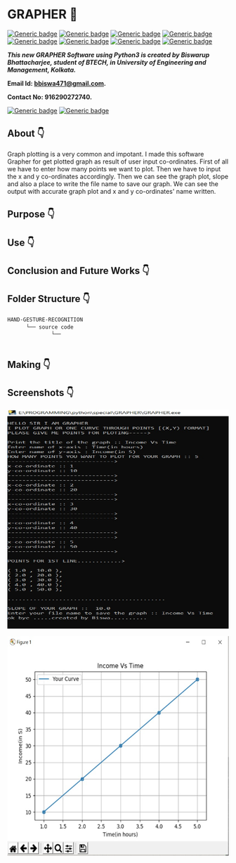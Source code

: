 # GRAPHER :star_struck: 

[![Generic badge](https://img.shields.io/badge/hand%20-gesture-red)](https://shields.io/) [![Generic badge](https://img.shields.io/badge/advance-Python3-yellowgreen)](https://shields.io/) [![Generic badge](https://img.shields.io/badge/module-numpy-ff69b4)](https://shields.io/) [![Generic badge](https://img.shields.io/badge/module%20-cv2-success)](https://shields.io/) [![Generic badge](https://img.shields.io/badge/computer-vision-blueviolet)](https://shields.io/) [![Generic badge](https://img.shields.io/badge/module-math-critical)](https://shields.io/) [![Generic badge](https://img.shields.io/badge/python-3.6-green)](https://shields.io/) [![Generic badge](https://img.shields.io/badge/pycharm-2019.3.5-blue)](https://shields.io/)
<br>

***This new GRAPHER Software using Python3 is created by Biswarup Bhattacharjee, student of BTECH, in University of Engineering and Management, Kolkata.***

**Email Id: bbiswa471@gmail.com.** 

**Contact No: 916290272740.** 

[![Generic badge](https://img.shields.io/badge/contact%20me-facebook-blue)](https://www.facebook.com/biswarup.bhattacharjee.5811) [![Generic badge](https://img.shields.io/badge/visit%20my%20projects%20-github-brightgreen)](https://github.com/biswa2210)

## About :point_down: 

</div align="justified">

Graph plotting is a very common and impotant. I made this software Grapher for get plotted graph as result of user input co-ordinates. First of all we have to enter how many points we want to plot. Then we have to input the x and y co-ordinates accordingly. Then we can see the graph plot, slope and also a place to write the file name to save our graph. We can see the output with accurate graph plot and x and y co-ordinates' name written. 
 
</div>

## Purpose :point_down:

</div align="justified">


</div>

## Use :point_down:


## Conclusion and Future Works :point_down:

</div align="justified">


</div>

## Folder Structure :point_down:

```bash
HAND-GESTURE-RECOGNITION
      └── source code
              └── 
              
```                       
## Making :point_down:

</div align="justified">


</div>

## Screenshots :point_down: 

<div align="center">
<a href="pics/gr1.jpeg"><img src="pics/gr1.jpeg" width="800" height= "500"></a> 

<a href="pics/gr2.jpeg"><img src="pics/gr2.jpeg" width="800" height= "500"></a>
</div>


